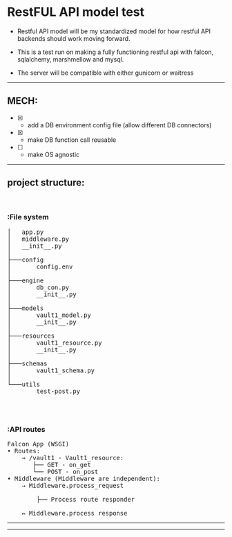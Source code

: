 # RestFUL API model test

- Restful API model will be my standardized model for how restful API backends should work moving forward.

- This is a test run on making a fully functioning restful api with falcon, sqlalchemy, marshmellow and mysql. 

- The server will be compatible with either gunicorn or waitress

-----

## MECH:
- [X] - add a DB environment config file (allow different DB connectors) 
- [X] - make DB function call reusable 
- [ ] - make OS agnostic

-----

## project structure:

<br>

### :File system

<pre>
│   app.py
│   middleware.py
│   __init__.py
│
├───config
│       config.env
│
├───engine
│       db_con.py
│       __init__.py
│
├───models
│       vault1_model.py
│       __init__.py
│
├───resources
│       vault1_resource.py
│       __init__.py
│
├───schemas
│       vault1_schema.py
│
└───utils
        test-post.py

</pre>



<br>


### :API routes
<pre>
Falcon App (WSGI)
• Routes:
    ⇒ /vault1 - Vault1_resource:
       ├── GET - on_get
       └── POST - on_post
• Middleware (Middleware are independent):
    → Middleware.process_request

        ├── Process route responder

    ↢ Middleware.process_response
</pre>



----
----